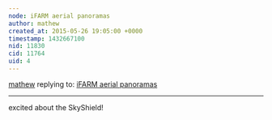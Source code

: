 ```yaml
---
node: iFARM aerial panoramas
author: mathew
created_at: 2015-05-26 19:05:00 +0000
timestamp: 1432667100
nid: 11830
cid: 11764
uid: 4
---
```




[mathew](../profile/mathew) replying to: [iFARM aerial panoramas](../notes/cfastie/05-22-2015/ifarm-aerial-panoramas)

----
excited about the SkyShield!